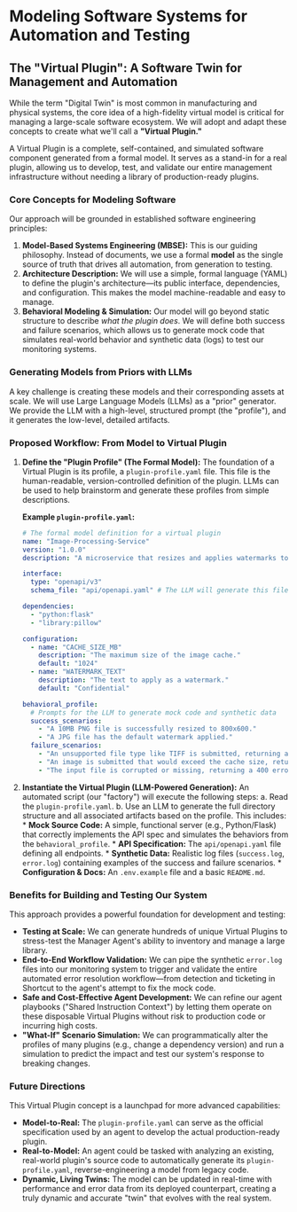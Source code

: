 # Modeling Software Systems for Automation and Testing

## The "Virtual Plugin": A Software Twin for Management and Automation

While the term "Digital Twin" is most common in manufacturing and physical systems, the core idea of a high-fidelity virtual model is critical for managing a large-scale software ecosystem. We will adopt and adapt these concepts to create what we'll call a **"Virtual Plugin."**

A Virtual Plugin is a complete, self-contained, and simulated software component generated from a formal model. It serves as a stand-in for a real plugin, allowing us to develop, test, and validate our entire management infrastructure without needing a library of production-ready plugins.

### Core Concepts for Modeling Software

Our approach will be grounded in established software engineering principles:

1.  **Model-Based Systems Engineering (MBSE):** This is our guiding philosophy. Instead of documents, we use a formal **model** as the single source of truth that drives all automation, from generation to testing.
2.  **Architecture Description:** We will use a simple, formal language (YAML) to define the plugin's architecture—its public interface, dependencies, and configuration. This makes the model machine-readable and easy to manage.
3.  **Behavioral Modeling & Simulation:** Our model will go beyond static structure to describe *what the plugin does*. We will define both success and failure scenarios, which allows us to generate mock code that simulates real-world behavior and synthetic data (logs) to test our monitoring systems.

### Generating Models from Priors with LLMs

A key challenge is creating these models and their corresponding assets at scale. We will use Large Language Models (LLMs) as a "prior" generator. We provide the LLM with a high-level, structured prompt (the "profile"), and it generates the low-level, detailed artifacts.

### Proposed Workflow: From Model to Virtual Plugin

1.  **Define the "Plugin Profile" (The Formal Model):**
    The foundation of a Virtual Plugin is its profile, a `plugin-profile.yaml` file. This file is the human-readable, version-controlled definition of the plugin. LLMs can be used to help brainstorm and generate these profiles from simple descriptions.

    **Example `plugin-profile.yaml`:**
    ```yaml
    # The formal model definition for a virtual plugin
    name: "Image-Processing-Service"
    version: "1.0.0"
    description: "A microservice that resizes and applies watermarks to images."
    
    interface:
      type: "openapi/v3"
      schema_file: "api/openapi.yaml" # The LLM will generate this file
    
    dependencies:
      - "python:flask"
      - "library:pillow"
    
    configuration:
      - name: "CACHE_SIZE_MB"
        description: "The maximum size of the image cache."
        default: "1024"
      - name: "WATERMARK_TEXT"
        description: "The text to apply as a watermark."
        default: "Confidential"
    
    behavioral_profile:
      # Prompts for the LLM to generate mock code and synthetic data
      success_scenarios:
        - "A 10MB PNG file is successfully resized to 800x600."
        - "A JPG file has the default watermark applied."
      failure_scenarios:
        - "An unsupported file type like TIFF is submitted, returning a 415 error."
        - "An image is submitted that would exceed the cache size, returning a 507 error."
        - "The input file is corrupted or missing, returning a 400 error."
    ```

2.  **Instantiate the Virtual Plugin (LLM-Powered Generation):**
    An automated script (our "factory") will execute the following steps:
    a. Read the `plugin-profile.yaml`.
    b. Use an LLM to generate the full directory structure and all associated artifacts based on the profile. This includes:
        *   **Mock Source Code:** A simple, functional server (e.g., Python/Flask) that correctly implements the API spec and simulates the behaviors from the `behavioral_profile`.
        *   **API Specification:** The `api/openapi.yaml` file defining all endpoints.
        *   **Synthetic Data:** Realistic log files (`success.log`, `error.log`) containing examples of the success and failure scenarios.
        *   **Configuration & Docs:** An `.env.example` file and a basic `README.md`.

### Benefits for Building and Testing Our System

This approach provides a powerful foundation for development and testing:

*   **Testing at Scale:** We can generate hundreds of unique Virtual Plugins to stress-test the Manager Agent's ability to inventory and manage a large library.
*   **End-to-End Workflow Validation:** We can pipe the synthetic `error.log` files into our monitoring system to trigger and validate the entire automated error resolution workflow—from detection and ticketing in Shortcut to the agent's attempt to fix the mock code.
*   **Safe and Cost-Effective Agent Development:** We can refine our agent playbooks ("Shared Instruction Context") by letting them operate on these disposable Virtual Plugins without risk to production code or incurring high costs.
*   **"What-If" Scenario Simulation:** We can programmatically alter the profiles of many plugins (e.g., change a dependency version) and run a simulation to predict the impact and test our system's response to breaking changes.

### Future Directions

This Virtual Plugin concept is a launchpad for more advanced capabilities:

*   **Model-to-Real:** The `plugin-profile.yaml` can serve as the official specification used by an agent to develop the actual production-ready plugin.
*   **Real-to-Model:** An agent could be tasked with analyzing an existing, real-world plugin's source code to automatically generate its `plugin-profile.yaml`, reverse-engineering a model from legacy code.
*   **Dynamic, Living Twins:** The model can be updated in real-time with performance and error data from its deployed counterpart, creating a truly dynamic and accurate "twin" that evolves with the real system.
